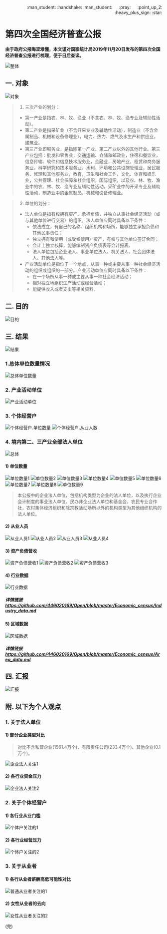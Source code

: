 <p align = "right"> :man_student: :handshake: :man_student:  &emsp; :pray: &emsp; :point_up_2: :heavy_plus_sign: :star: </p>  

# 第四次全国经济普查公报

**由于政府公报晦涩难懂，本文谨对国家统计局2019年11月20日发布的第四次全国经济普查公报进行梳理，便于日后查读。**

![整体][001]

## 一. 对象

![对象][002]

> 1. 三次产业的划分：
> * 第一产业是指农、林、牧、渔业（不含农、林、牧、渔专业及辅助性活动）。
> * 第二产业是指采矿业（不含开采专业及辅助性活动），制造业（不含金属制品、机械和设备修理业），电力、热力、燃气及水生产和供应业，建筑业。
> * 第三产业即服务业，是指除第一产业、第二产业以外的其他行业。第三产业包括：批发和零售业，交通运输、仓储和邮政业，住宿和餐饮业，信息传输、软件和信息技术服务业，金融业，房地产业，租赁和商务服务业，科学研究和技术服务业，水利、环境和公共设施管理业，居民服务、修理和其他服务业，教育，卫生和社会工作，文化、体育和娱乐业，公共管理、社会保障和社会组织，国际组织，以及农、林、牧、渔业中的农、林、牧、渔专业及辅助性活动，采矿业中的开采专业及辅助性活动，制造业中的金属制品、机械和设备修理业。

> 2. 单位的划分：
> * 法人单位是指有权拥有资产、承担负债，并独立从事社会经济活动（或与其他单位进行交易）的组织。法人单位应同时具备以下条件：
>     * 依法成立，有自己的名称、组织机构和场所，能够独立承担负债和其他民事责任；
>     * 独立拥有和使用（或受权使用）资产，有权与其他单位签订合同；
>     * 会计上独立核算，能够编制资产负债表等会计报表。
>     * 法人单位包括企业法人、事业单位法人、机关法人、社会团体法人、其他法人等。
> * 产业活动单位是指位于一个地点，从事一种或主要从事一种社会经济活动的组织或组织的一部分。产业活动单位应同时具备以下条件：
>     * 在一个场所从事一种或主要从事一种社会经济活动；
>     * 相对独立地组织生产活动或经营活动；
>     * 能提供收入或者支出等相关资料。

## 二. 目的

![目的][003]

## 三. 结果

![结果][004]

### 1.总体单位数量情况

![总体单位数量][005]

### 2. 产业活动单位

![产业活动单位][006]

### 3. 个体经营户

![个体经营户.单位数量][007]
![个体经营户.从业人数][008]

### 4. 境内第二、三产业全部法人单位

![总体][009]

#### 1) 单位数量

![单位数量1][010]
![单位数量2][011]
![单位数量3][012]
![单位数量4][013]
![单位数量5][014]
![单位数量6][015]
![单位数量7][016]
![单位数量8][017]
![单位数量9][018]

> 本公报中的企业法人单位，包括机构类型为企业的法人单位，以及执行企业会计制度的事业法人单位、民办非企业法人单位和基金会，农民专业合作社，农村集体经济组织和除宗教活动场所以外的机构类型为其他组织机构的法人单位。

#### 2) 从业人员

![从业人员1][019]
![从业人员2][020]
![从业人员3][021]
![从业人员4][022]

#### 3) 资产负债营收

![资产负债营收1][023]
![资产负债营收2][024]
![资产负债营收3][025]

#### 4) 行业数据

![行业数据][026]

##### 详情链接 https://github.com/446020169/Open/blob/master/Economic_census/Industry_data.md

#### 5) 区域数据

![区域数据][027]

##### 详情链接 https://github.com/446020169/Open/blob/master/Economic_census/Area_data.md

## 四. 汇报

![汇报][028]

## 附. 以下为个人观点

### 1. 关于法人单位

#### 1) 部分企业类型对比

> 对比不含私营企业(1561.4万个)、有限责任公司(233.4万个)、其他企业(0.1万个)。

![企业法人关注1][139]

#### 2) 各行业资金压力

![企业法人关注2][137]

### 2. 关于个体经营户

#### 1) 各行业从业门槛

![个体户关注的1][134]

#### 2) 各行业经营压力

![个体户关注的2][135]

### 3. 关于从业者

#### 1) 各行从业者薪酬高低可能性对比

![普通从业者关注的1][138]

#### 2) 女性从业者的去向

![女性从业者关注的2][136]

(完)

<!--附件.图片链接-->
[001]:https://github.com/446020169/Open/raw/master/Economic_census/image/001.jpg
[002]:https://github.com/446020169/Open/raw/master/Economic_census/image/002.jpg
[003]:https://github.com/446020169/Open/raw/master/Economic_census/image/003.jpg
[004]:https://github.com/446020169/Open/raw/master/Economic_census/image/004.jpg
[005]:https://github.com/446020169/Open/raw/master/Economic_census/image/005.jpg
[006]:https://github.com/446020169/Open/raw/master/Economic_census/image/006.jpg
[007]:https://github.com/446020169/Open/raw/master/Economic_census/image/007.jpg
[008]:https://github.com/446020169/Open/raw/master/Economic_census/image/008.jpg
[009]:https://github.com/446020169/Open/raw/master/Economic_census/image/009.jpg
[010]:https://github.com/446020169/Open/raw/master/Economic_census/image/010.jpg
[011]:https://github.com/446020169/Open/raw/master/Economic_census/image/011.jpg
[012]:https://github.com/446020169/Open/raw/master/Economic_census/image/012.jpg
[013]:https://github.com/446020169/Open/raw/master/Economic_census/image/013.jpg
[014]:https://github.com/446020169/Open/raw/master/Economic_census/image/014.jpg
[015]:https://github.com/446020169/Open/raw/master/Economic_census/image/015.jpg
[016]:https://github.com/446020169/Open/raw/master/Economic_census/image/016.jpg
[017]:https://github.com/446020169/Open/raw/master/Economic_census/image/017.jpg
[018]:https://github.com/446020169/Open/raw/master/Economic_census/image/018.jpg
[019]:https://github.com/446020169/Open/raw/master/Economic_census/image/019.jpg
[020]:https://github.com/446020169/Open/raw/master/Economic_census/image/020.jpg
[021]:https://github.com/446020169/Open/raw/master/Economic_census/image/021.jpg
[022]:https://github.com/446020169/Open/raw/master/Economic_census/image/022.jpg
[023]:https://github.com/446020169/Open/raw/master/Economic_census/image/023.jpg
[024]:https://github.com/446020169/Open/raw/master/Economic_census/image/024.jpg
[025]:https://github.com/446020169/Open/raw/master/Economic_census/image/025.jpg
[026]:https://github.com/446020169/Open/raw/master/Economic_census/image/026.jpg
[027]:https://github.com/446020169/Open/raw/master/Economic_census/image/027.jpg
[028]:https://github.com/446020169/Open/raw/master/Economic_census/image/028.jpg

[134]:https://github.com/446020169/Open/raw/master/Economic_census/image/134.jpg
[135]:https://github.com/446020169/Open/raw/master/Economic_census/image/135.jpg
[136]:https://github.com/446020169/Open/raw/master/Economic_census/image/136.jpg
[137]:https://github.com/446020169/Open/raw/master/Economic_census/image/137.jpg
[138]:https://github.com/446020169/Open/raw/master/Economic_census/image/138.jpg
[139]:https://github.com/446020169/Open/raw/master/Economic_census/image/139.jpg
